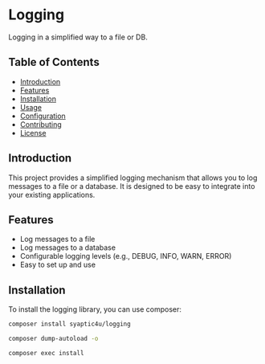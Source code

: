 # Logging

Logging in a simplified way to a file or DB.

## Table of Contents

- [Introduction](#introduction)
- [Features](#features)
- [Installation](#installation)
- [Usage](#usage)
- [Configuration](#configuration)
- [Contributing](#contributing)
- [License](#license)

## Introduction

This project provides a simplified logging mechanism that allows you to log messages to a file or a database. It is designed to be easy to integrate into your existing applications.

## Features

- Log messages to a file
- Log messages to a database
- Configurable logging levels (e.g., DEBUG, INFO, WARN, ERROR)
- Easy to set up and use

## Installation

To install the logging library, you can use composer:

```bash
composer install syaptic4u/logging

composer dump-autoload -o

composer exec install
```


